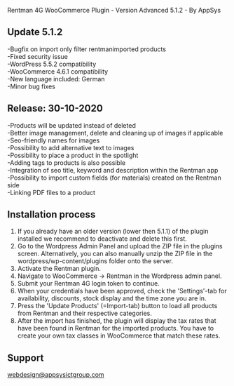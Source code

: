 Rentman 4G WooCommerce Plugin - Version Advanced 5.1.2 - By AppSys

Update 5.1.2
-----------------------------
-Bugfix on import only filter rentmanimported products  
-Fixed security issue  
-WordPress 5.5.2 compatibility  
-WooCommerce 4.6.1 compatibility  
-New language included: German  
-Minor bug fixes

Release: 30-10-2020
-----------------------------

-Products will be updated instead of deleted  
-Better image management, delete and cleaning up of images if applicable  
-Seo-friendly names for images  
-Possibility to add alternative text to images  
-Possibility to place a product in the spotlight  
-Adding tags to products is also possible  
-Integration of seo title, keyword and description within the Rentman app  
-Possibility to import custom fields (for materials) created on the Rentman side  
-Linking PDF files to a product

Installation process
-----------------------------
1. If you already have an older version (lower then 5.1.1) of the plugin installed
we recommend to deactivate and delete this first.
2. Go to the Wordpress Admin Panel and upload the ZIP file in the plugins
screen. Alternatively, you can also manually unzip the ZIP file in the
wordpress/wp-content/plugins folder onto the server.
3. Activate the Rentman plugin.
4. Navigate to WooCommerce -> Rentman in the Wordpress admin panel.
5. Submit your Rentman 4G login token to continue.
6. When your credentials have been approved, check the 'Settings'-tab for
availability, discounts, stock display and the time zone you are in.
7. Press the 'Update Products' (=Import-tab) button to load all products from
Rentman and their respective categories.
8. After the import has finished, the plugin will display the tax rates that have
been found in Rentman for the imported products. You have to create your
own tax classes in WooCommerce that match these rates.

Support
-----------------------------
<webdesign@appsysictgroup.com>

